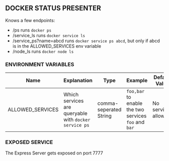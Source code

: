 ## DOCKER STATUS PRESENTER

Knows a few endpoints:

 - /ps runs `docker ps`
 - /service_ls runs `docker service ls`
 - /service_ps?name=abcd runs `docker service ps abcd`, but only if abcd is in the ALLOWED_SERVICES env variable
 - /node_ls runs `docker node ls`

### ENVIRONMENT VARIABLES

| Name             | Explanation                                           | Type                   | Example                                              | Default Value       |
|------------------|-------------------------------------------------------|------------------------|------------------------------------------------------|---------------------|
| ALLOWED_SERVICES | Which services are queryable with `docker service ps` | comma-seperated String | `foo,bar` to enable the two services `foo` and `bar` | No services allowed |


### EXPOSED SERVICE

The Express Server gets exposed on port 7777
